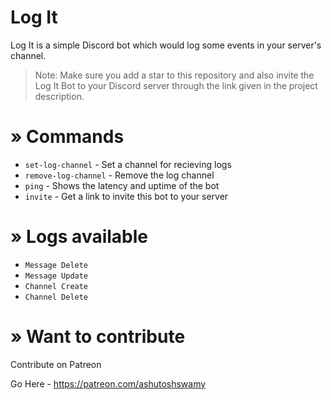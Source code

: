 # Log It

Log It is a simple Discord bot which would log some events in your server's channel.

> Note: Make sure you add a star to this repository and also invite the Log It Bot to your Discord server through the link given in the project description.

# » Commands

- `set-log-channel` - Set a channel for recieving logs
- `remove-log-channel` - Remove the log channel
- `ping` - Shows the latency and uptime of the bot
- `invite` - Get a link to invite this bot to your server

# » Logs available

- `Message Delete`
- `Message Update`
- `Channel Create`
- `Channel Delete`

# » Want to contribute

Contribute on Patreon

Go Here - https://patreon.com/ashutoshswamy
